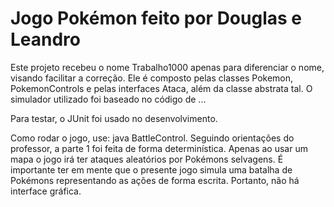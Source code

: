 # Jogo Pokémon feito por Douglas e Leandro
Este projeto recebeu o nome Trabalho1000 apenas para diferenciar o nome, visando facilitar a correção.
Ele é composto pelas classes Pokemon, PokemonControls e pelas interfaces Ataca, além da classe abstrata tal.
O simulador utilizado foi baseado no código de ...


Para testar, o JUnit foi usado no desenvolvimento.

Como rodar o jogo, use:
java BattleControl.
Seguindo orientações do professor, a parte 1 foi feita de forma determinística. Apenas ao usar um mapa o jogo irá ter ataques aleatórios por Pokémons selvagens.
É importante ter em mente que o presente jogo simula uma batalha de Pokémons representando as ações de forma escrita. Portanto, não há interface gráfica.

